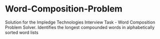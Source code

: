 # Word-Composition-Problem
Solution for the Impledge Technologies Interview Task - Word Composition Problem Solver. Identifies the longest compounded words in alphabetically sorted word lists
